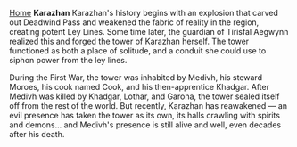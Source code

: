 [Home](../index.md)
**Karazhan**
Karazhan's history begins with an explosion that carved out Deadwind Pass and weakened the fabric of reality in the region, creating potent Ley Lines. Some time later, the guardian of Tirisfal Aegwynn realized this and forged the tower of Karazhan herself. The tower functioned as both a place of solitude, and a conduit she could use to siphon power from the ley lines.

During the First War, the tower was inhabited by Medivh, his steward Moroes, his cook named Cook, and his then-apprentice Khadgar. After Medivh was killed by Khadgar, Lothar, and Garona, the tower sealed itself off from the rest of the world. But recently, Karazhan has reawakened — an evil presence has taken the tower as its own, its halls crawling with spirits and demons... and Medivh's presence is still alive and well, even decades after his death.